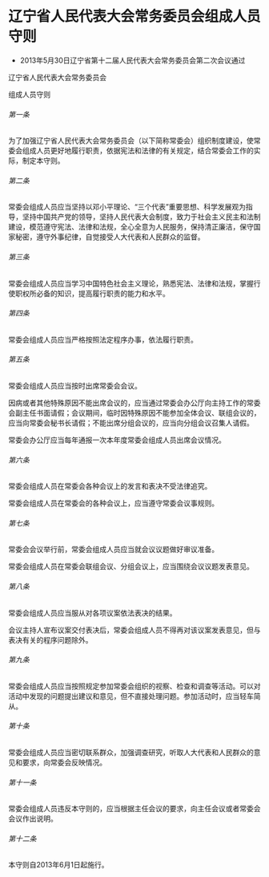 # 辽宁省人民代表大会常务委员会组成人员守则

- 2013年5月30日辽宁省第十二届人民代表大会常务委员会第二次会议通过

<!-- INFO END -->

辽宁省人民代表大会常务委员会

组成人员守则

###### 第一条

为了加强辽宁省人民代表大会常务委员会（以下简称常委会）组织制度建设，使常委会组成人员更好地履行职责，依据宪法和法律的有关规定，结合常委会工作的实际，制定本守则。

###### 第二条

常委会组成人员应当坚持以邓小平理论、“三个代表”重要思想、科学发展观为指导，坚持中国共产党的领导，坚持人民代表大会制度，致力于社会主义民主和法制建设，模范遵守宪法、法律和法规，全心全意为人民服务，保持清正廉洁，保守国家秘密，遵守外事纪律，自觉接受人大代表和人民群众的监督。

###### 第三条

常委会组成人员应当学习中国特色社会主义理论，熟悉宪法、法律和法规，掌握行使职权所必备的知识，提高履行职责的能力和水平。

###### 第四条

常委会组成人员应当严格按照法定程序办事，依法履行职责。

###### 第五条

常委会组成人员应当按时出席常委会会议。

因病或者其他特殊原因不能出席会议的，应当通过常委会办公厅向主持工作的常委会副主任书面请假；会议期间，临时因特殊原因不能参加全体会议、联组会议的，应当向常委会秘书长请假；不能出席分组会议的，应当向分组会议召集人请假。

常委会办公厅应当每年通报一次本年度常委会组成人员出席会议情况。

###### 第六条

常委会组成人员在常委会各种会议上的发言和表决不受法律追究。

常委会组成人员在常委会的各种会议上，应当遵守常委会议事规则。

###### 第七条

常委会会议举行前，常委会组成人员应当就会议议题做好审议准备。

常委会组成人员在常委会联组会议、分组会议上，应当围绕会议议题发表意见。

###### 第八条

常委会组成人员应当服从对各项议案依法表决的结果。

会议主持人宣布议案交付表决后，常委会组成人员不得再对该议案发表意见，但与表决有关的程序问题除外。

###### 第九条

常委会组成人员应当按照规定参加常委会组织的视察、检查和调查等活动。可以对活动中发现的问题提出建议和意见，但不直接处理问题。参加活动时，应当轻车简从。

###### 第十条

常委会组成人员应当密切联系群众，加强调查研究，听取人大代表和人民群众的意见和要求，向常委会反映情况。

###### 第十一条

常委会组成人员违反本守则的，应当根据主任会议的要求，向主任会议或者常委会会议作出说明。

###### 第十二条

本守则自2013年6月1日起施行。
